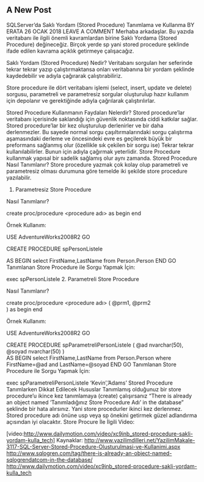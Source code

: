 ## A New Post

SQLServer’da Saklı Yordam (Stored Procedure) Tanımlama ve Kullanma
BY ERATA	26 OCAK 2018  LEAVE A COMMENT
Merhaba arkadaşlar. Bu yazıda veritabanı ile ilgili önemli kavramlardan birine Saklı Yordama (Stored Procedure) değineceğiz. Birçok yerde sp yani stored procedure şeklinde ifade edilen kavrama açıklık getirmeye çalışacağız.

Saklı Yordam (Stored Procedure) Nedir?
Veritabanı sorguları her seferinde tekrar tekrar yazıp çalıştırmaktansa onları veritabanına bir yordam şeklinde kaydedebilir ve adıyla çağırarak çalıştırabiliriz.

Store procedure ile dört veritabanı işlemi (select, insert, update ve delete) sorgusu, parametreli ve parametresiz sorgular oluşturulup hazır kullanım için depolanır ve gerektiğinde adıyla çağrılarak çalıştırılırlar.

Stored Procedure Kullanmanın Faydaları Nelerdir?
Stored procedure’lar veritabanı içerisinde saklandığı için güvenlik noktasında ciddi katkılar sağlar.
Stored procedure’lar bir kez oluşturulup derlenirler ve bir daha derlenmezler. Bu sayede normal sorgu çaşıltırmalarındaki sorgu çalıştırma aşamasındaki derleme ve öncesindeki evre es geçilerek büyük bir preformans sağlanmış olur (özellikle sık çekilen bir sorgu ise)
Tekrar tekrar kullanılabilirler. Bunun için adıyla çağırmak yeterlidir.
Store Procedure kullanmak yapısal bir sadelik sağlamış olur aynı zamanda.
Stored Procedure Nasıl Tanımlanır?
Store procedure yazmak çok kolay olup parametreli ve parametresiz olması durumuna göre temelde iki şekilde store procedure yazılabilir.

1. Parametresiz Store Procedure

Nasıl Tanımlanır?

create proc/procedure   <procedure adı> 
as
begin 
<sorgu komutu>
end

Örnek Kullanım:

USE AdventureWorks2008R2
GO 

CREATE PROCEDURE spPersonListele

AS
BEGIN
select FirstName,LastName from Person.Person 
END
GO
Tanımlanan Store Procedure ile Sorgu Yapmak İçin:

exec spPersonListele
2. Parametreli Store Procedure 

Nasıl Tanımlanır?

create proc/procedure   <procedure adı> 
( 
@prm1, 
@prm2  
) 
as 
begin 
<sorgu komutu>
end

Örnek Kullanım:

USE AdventureWorks2008R2
GO 

CREATE PROCEDURE spParametreliPersonListele
(
@ad nvarchar(50),
@soyad nvarchar(50)
)	
AS
BEGIN
select FirstName,LastName from Person.Person where FirstName=@ad and LastName=@soyad
END
GO
Tanımlanan Store Procedure ile Sorgu Yapmak İçin:

exec spParametreliPersonListele ‘Kevin’,’Adams’
Stored Procedure Tanımlarken Dikkat Edilecek Hususlar
Tanımlamış olduğunuz bir store procedure’u ikince kez tanımlamaya (create) çalışırsanız “There is already an object named ‘Tanımladığınız Store Procedure Adı’ in the database” şeklinde bir hata alırsınız. Yani store procedurler ikinci kez derlenmez.
Stored procedure adı önüne usp veya sp önekini getirmek güzel adlandırma açısından iyi olacaktır.
Store Procure İle İlgili Video:

[video:http://www.dailymotion.com/video/xc9inb_stored-procedure-sakli-yordam-kulla_tech]
Kaynaklar:
http://www.yazilimdilleri.net/YazilimMakale-3117-SQL-Server-Stored-Procedure-Olusturulmasi-ve-Kullanimi.aspx
http://www.sqlogren.com/tag/there-is-already-an-object-named-sqlogrendatcom-in-the-database/
http://www.dailymotion.com/video/xc9inb_stored-procedure-sakli-yordam-kulla_tech
